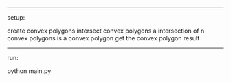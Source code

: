 
---------------------------------------

setup:

  create convex polygons
  intersect convex polygons
  a intersection of n convex polygons is a convex polygon 
  get the convex polygon result 

---------------------------------------
  
run:

  python main.py

  
